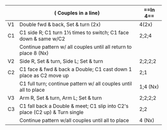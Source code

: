 ||( Couples in a line) |==In 4==|
|-----|----|-----|
|V1| Double fwd & back, Set & turn (2x) |4(2x)|
|C1| C1 side R; C1 turn 1½ times to switch; C1 face down & same w/C2 |2;2;4|
||Continue pattern w/ all couples until all return to place 8 (Nx) ||
|V2| Side R, Set & turn, Side L; Set & turn |2;2;2;2|
|C2| C1 face & fwd & back a Double; C1 cast down 1 place as C2 move up |2;1|
||C1 full turn; continue pattern w/ all couples until all to place |1;4 (Nx)|
|V3| Arm R, Set & turn, Arm L; Set & turn |2;2;2;2|
|C3| C1 fall back a Double & meet; C1 slip into C2's place (C2 up) & Turn single |2;2|
||Continue pattern w/all couples until all to place |4 (Nx)|
